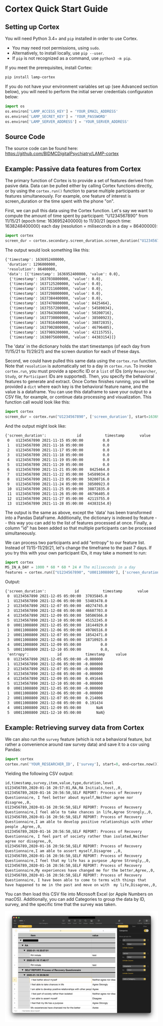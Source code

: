 # Cortex Quick Start Guide

## Setting up Cortex

You will need Python 3.4+ and `pip` installed in order to use Cortex. 
  - You may need root permissions, using `sudo`.
  - Alternatively, to install locally, use `pip --user`.
  - If `pip` is not recognized as a command, use `python3 -m pip`.

If you meet the prerequisites, install Cortex:

```sh
pip install lamp-cortex
```

If you do not have your environment variables set up (see Advanced section below), you will need to perform the initial server credentials configuraton below:


```python
import os
os.environ['LAMP_ACCESS_KEY'] = 'YOUR_EMAIL_ADDRESS'
os.environ['LAMP_SECRET_KEY'] = 'YOUR_PASSWORD'
os.environ['LAMP_SERVER_ADDRESS'] = 'YOUR_SERVER_ADDRESS'
```

## Source Code

The source code can be found here: https://github.com/BIDMCDigitalPsychiatry/LAMP-cortex

## Example: Passive data features from Cortex
The primary function of Cortex is to provide a set of features derived from pasive data. Data can be pulled either by calling Cortex functions directly, or by using the `cortex.run()` function to parse multiple participants or features simultaneously. For example, one feature of interest is screen_duration or the time spent with the phone "on".

First, we can pull this data using the Cortex function. Let's say we want to compute the amount of time spent by
participant: "U1234567890" from 11/15/21 (epoch time: 1636952400000) to 11/30/21 (epoch time: 1638248400000) each day (resolution = miliseconds in a day = 86400000):

```python
import cortex
screen_dur = cortex.secondary.screen_duration.screen_duration("U1234567890", start=1636952400000, end=1638248400000, resolution=86400000)
```

The output would look something like this:
```
{'timestamp': 1636952400000,
 'duration': 1296000000,
 'resolution': 86400000,
 'data': [{'timestamp': 1636952400000, 'value': 0.0},
  {'timestamp': 1637038800000, 'value': 0.0},
  {'timestamp': 1637125200000, 'value': 0.0},
  {'timestamp': 1637211600000, 'value': 0.0},
  {'timestamp': 1637298000000, 'value': 0.0},
  {'timestamp': 1637384400000, 'value': 0.0},
  {'timestamp': 1637470800000, 'value': 8425464},
  {'timestamp': 1637557200000, 'value': 54589034},
  {'timestamp': 1637643600000, 'value': 50200716},
  {'timestamp': 1637730000000, 'value': 38500923},
  {'timestamp': 1637816400000, 'value': 38872835},
  {'timestamp': 1637902800000, 'value': 46796405},
  {'timestamp': 1637989200000, 'value': 42115755},
  {'timestamp': 1638075600000, 'value': 44383154}]}
 ```
The 'data' in the dictionary holds the start timestamps (of each day from 11/15/21 to 11/29/21) and the screen duration for each of these days.
 
Second, we could have pulled this same data using the `cortex.run` function. Note that `resolution` is automatically set to a day in `cortex.run`. To invoke `cortex.run`, you must provide a specific ID or a `list` of IDs (only `Researcher`, `Study`, or `Participant` IDs are supported). Then, you specify the behavioral features to generate and extract. Once Cortex finishes running, you will be provided a `dict` where each key is the behavioral feature name, and the value is a dataframe. You can use this dataframe to save your output to a CSV file, for example, or continue data processing and visualization. This function call would look like this:

 ```python
import cortex
screen_dur = cortex.run("U1234567890", ['screen_duration'], start=1636952400000, end=1638248400000)
```
And the output might look like:
```
{'screen_duration':              id           timestamp       value
 0   U1234567890 2021-11-15 05:00:00         0.0
 1   U1234567890 2021-11-16 05:00:00         0.0
 2   U1234567890 2021-11-17 05:00:00         0.0
 3   U1234567890 2021-11-18 05:00:00         0.0
 4   U1234567890 2021-11-19 05:00:00         0.0
 5   U1234567890 2021-11-20 05:00:00         0.0
 6   U1234567890 2021-11-21 05:00:00   8425464.0
 7   U1234567890 2021-11-22 05:00:00  54589034.0
 8   U1234567890 2021-11-23 05:00:00  50200716.0
 9   U1234567890 2021-11-24 05:00:00  38500923.0
 10  U1234567890 2021-11-25 05:00:00  38872835.0
 11  U1234567890 2021-11-26 05:00:00  46796405.0
 12  U1234567890 2021-11-27 05:00:00  42115755.0
 13  U1234567890 2021-11-28 05:00:00  44383154.0}
 ```
The output is the same as above, except the 'data' has been transformed into a Pandas DataFrame. Additionally, the dictionary is indexed by feature -- this way you can add to the list of features processed at once. Finally, a column "id" has been added so that multiple participants can be processed simultaneously. 

We can process two participants and add "entropy" to our feature list. Instead of 11/15-11/29/21, let's change the timeframe to the past 7 days. If you try this with your own participant IDs, it may take a moment to run:
```python
import cortex
MS_IN_A_DAY = 1000 * 60 * 60 * 24 # The miliseconds in a day
features = cortex.run(["U1234567890", "U0011008800"], ['screen_duration', 'entropy'], start=cortex.now() - 7 * MS_IN_A_DAY, end=cortex.now())
```
Output:
```
{'screen_duration':             id           timestamp       value
 0  U1234567890 2021-12-05 05:00:00  37035845.0
 1  U1234567890 2021-12-06 05:00:00  53403478.0
 2  U1234567890 2021-12-07 05:00:00  40274745.0
 3  U1234567890 2021-12-08 05:00:00  46607703.0
 4  U1234567890 2021-12-09 05:00:00  50506566.0
 5  U1234567890 2021-12-10 05:00:00  45152245.0
 0  U0011008800 2021-12-05 05:00:00  18144929.0
 1  U0011008800 2021-12-06 05:00:00  49786516.0
 2  U0011008800 2021-12-07 05:00:00  18542471.0
 3  U0011008800 2021-12-08 05:00:00  18710925.0
 4  U0011008800 2021-12-09 05:00:00         0.0
 5  U0011008800 2021-12-10 05:00:00         0.0,
 'entropy':             id           timestamp     value
 0  U1234567890 2021-12-05 05:00:00 -0.000000
 1  U1234567890 2021-12-06 05:00:00 -0.000000
 2  U1234567890 2021-12-07 05:00:00 -0.000000
 3  U1234567890 2021-12-08 05:00:00 -0.000000
 4  U1234567890 2021-12-09 05:00:00  0.491646
 5  U1234567890 2021-12-10 05:00:00 -0.000000
 0  U0011008800 2021-12-05 05:00:00 -0.000000
 1  U0011008800 2021-12-06 05:00:00 -0.000000
 2  U0011008800 2021-12-07 05:00:00  0.214006
 3  U0011008800 2021-12-08 05:00:00  0.191434
 4  U0011008800 2021-12-09 05:00:00       NaN
 5  U0011008800 2021-12-10 05:00:00       NaN}
 ```

## Example: Retrieving survey data from Cortex

We can also run the `survey` feature (which is not a behavioral feature, but rather a convenience around raw survey data) and save it to a csv using Pandas:

```python
import cortex
cortex.run('YOUR_RESEARCHER_ID', ['survey'], start=0, end=cortex.now())['survey'].to_csv('~/export.csv', index=False)
```

Yielding the following CSV output: 

```csv
id,timestamp,survey,item,value,type,duration,level
U123456789,2020-01-16 20:57:01,RA,RA Initials,test,,0,
U123456789,2020-01-16 20:56:50,SELF REPORT: Process of Recovery Questionnaire, I feel better about myself,Neither agree nor disagree,,0,
U123456789,2020-01-16 20:56:50,SELF REPORT: Process of Recovery Questionnaire,I feel able to take chances in life,Agree Strongly,,0,
U123456789,2020-01-16 20:56:50,SELF REPORT: Process of Recovery Questionnaire,I am able to develop positive relationships with other people ,Agree,,0,
U123456789,2020-01-16 20:56:50,SELF REPORT: Process of Recovery Questionnaire, I feel part of society rather than isolated,Neither agree nor disagree,,0,
U123456789,2020-01-16 20:56:50,SELF REPORT: Process of Recovery Questionnaire,I am able to assert myself,Disagree ,,0,
U123456789,2020-01-16 20:56:50,SELF REPORT: Process of Recovery Questionnaire,I feel that my life has a purpose ,Agree Strongly,,0,
U123456789,2020-01-16 20:56:50,SELF REPORT: Process of Recovery Questionnaire,My experiences have changed me for the better,Agree,,0,
U123456789,2020-01-16 20:56:50,SELF REPORT: Process of Recovery Questionnaire, I have been able to come to terms with things that  have happened to me in the past and move on with  my life,Disagree,,0,
```

You can then load this CSV file into Microsoft Excel (or Apple Numbers on macOS). Additionally, you can add Categories to group the data by ID, survey, and the specific time that the survey was taken. 

![](assets/cortex_excel_survey_group.png)
